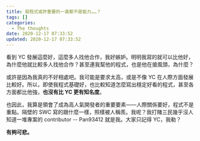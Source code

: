 ```yaml
---
title: 寫程式或許重要的一直都不是能力……？
tags: []
categories:
  - The thoughts
date: 2020-12-17 07:33:52
updated: 2020-12-17 07:33:52
---
```


看到 YC 發展這麼好，這麼多人找他合作，我好嫉妒。明明我寫的就可以比他好，為什麼他就比較多人找他合作？甚至連我幫他的程式，也是他在搶風頭，為什麼？

<!-- more -->

或許是因為我真的不好相處吧。我可能是要求太高，或是不像 YC 在人際方面發展比較好。所以，即使我程式基礎好，也比較知道怎麼寫出穩定好看的程式，甚至各方面都比他強，**也沒有比 YC 更有知名度**。

也因此，我算是領會了成為高人氣開發者的重要要素——人際關係要好，程式不是重點。隔壁的 SWC 寫的跟什麼一樣，照樣被人稱羨。我呢？我打賭三民幾乎沒人知道一堆專案的 contributor -- Pan93412 就是我。大家只記得 YC，我勒？

**有夠可悲。**
